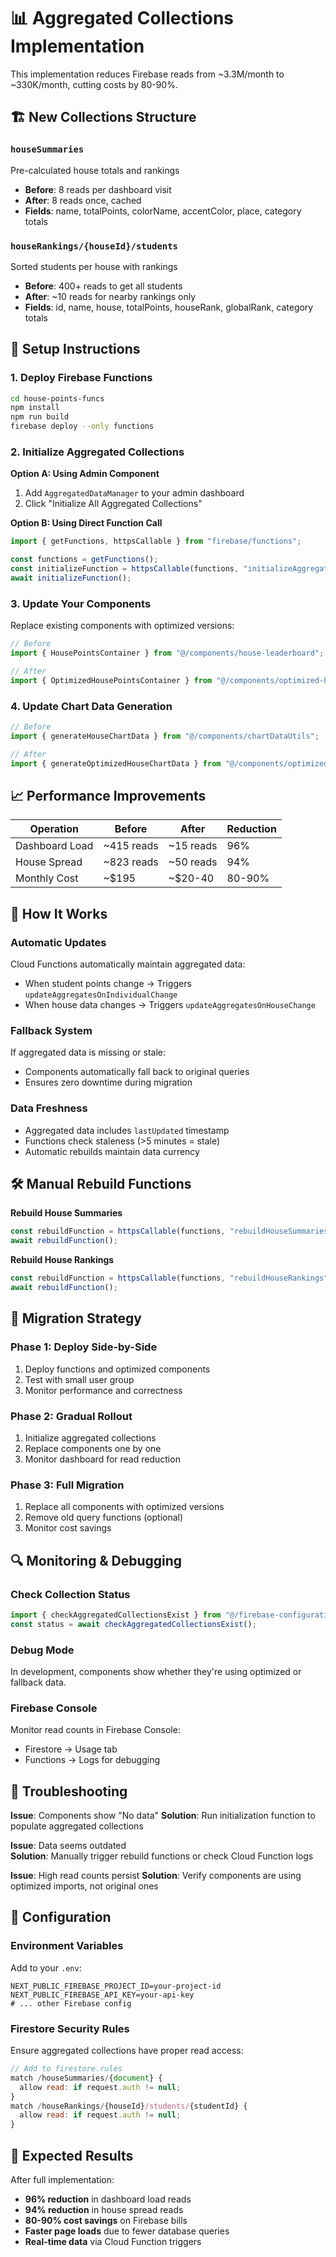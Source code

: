 # 📊 Aggregated Collections Implementation

This implementation reduces Firebase reads from ~3.3M/month to ~330K/month, cutting costs by 80-90%.

## 🏗️ New Collections Structure

### `houseSummaries`
Pre-calculated house totals and rankings
- **Before**: 8 reads per dashboard visit
- **After**: 8 reads once, cached
- **Fields**: name, totalPoints, colorName, accentColor, place, category totals

### `houseRankings/{houseId}/students`  
Sorted students per house with rankings
- **Before**: 400+ reads to get all students
- **After**: ~10 reads for nearby rankings only
- **Fields**: id, name, house, totalPoints, houseRank, globalRank, category totals

## 🚀 Setup Instructions

### 1. Deploy Firebase Functions

```bash
cd house-points-funcs
npm install
npm run build
firebase deploy --only functions
```

### 2. Initialize Aggregated Collections

**Option A: Using Admin Component**
1. Add `AggregatedDataManager` to your admin dashboard
2. Click "Initialize All Aggregated Collections"

**Option B: Using Direct Function Call**
```typescript
import { getFunctions, httpsCallable } from "firebase/functions";

const functions = getFunctions();
const initializeFunction = httpsCallable(functions, "initializeAggregatedCollections");
await initializeFunction();
```

### 3. Update Your Components

Replace existing components with optimized versions:

```typescript
// Before
import { HousePointsContainer } from "@/components/house-leaderboard";

// After  
import { OptimizedHousePointsContainer } from "@/components/optimized-house-leaderboard";
```

### 4. Update Chart Data Generation

```typescript
// Before
import { generateHouseChartData } from "@/components/chartDataUtils";

// After
import { generateOptimizedHouseChartData } from "@/components/optimizedChartDataUtils";
```

## 📈 Performance Improvements

| Operation | Before | After | Reduction |
|-----------|--------|-------|-----------|
| Dashboard Load | ~415 reads | ~15 reads | 96% |
| House Spread | ~823 reads | ~50 reads | 94% |
| Monthly Cost | ~$195 | ~$20-40 | 80-90% |

## 🔄 How It Works

### Automatic Updates
Cloud Functions automatically maintain aggregated data:
- When student points change → Triggers `updateAggregatesOnIndividualChange`
- When house data changes → Triggers `updateAggregatesOnHouseChange`

### Fallback System
If aggregated data is missing or stale:
- Components automatically fall back to original queries
- Ensures zero downtime during migration

### Data Freshness
- Aggregated data includes `lastUpdated` timestamp
- Functions check staleness (>5 minutes = stale)
- Automatic rebuilds maintain data currency

## 🛠️ Manual Rebuild Functions

**Rebuild House Summaries**
```typescript
const rebuildFunction = httpsCallable(functions, "rebuildHouseSummaries");
await rebuildFunction();
```

**Rebuild House Rankings**
```typescript
const rebuildFunction = httpsCallable(functions, "rebuildHouseRankings");
await rebuildFunction();
```

## 🎯 Migration Strategy

### Phase 1: Deploy Side-by-Side
1. Deploy functions and optimized components
2. Test with small user group
3. Monitor performance and correctness

### Phase 2: Gradual Rollout
1. Initialize aggregated collections
2. Replace components one by one
3. Monitor dashboard for read reduction

### Phase 3: Full Migration
1. Replace all components with optimized versions
2. Remove old query functions (optional)
3. Monitor cost savings

## 🔍 Monitoring & Debugging

### Check Collection Status
```typescript
import { checkAggregatedCollectionsExist } from "@/firebase-configuration/optimizedFirebaseDb";
const status = await checkAggregatedCollectionsExist();
```

### Debug Mode
In development, components show whether they're using optimized or fallback data.

### Firebase Console
Monitor read counts in Firebase Console:
- Firestore → Usage tab
- Functions → Logs for debugging

## 🚨 Troubleshooting

**Issue**: Components show "No data"
**Solution**: Run initialization function to populate aggregated collections

**Issue**: Data seems outdated  
**Solution**: Manually trigger rebuild functions or check Cloud Function logs

**Issue**: High read counts persist
**Solution**: Verify components are using optimized imports, not original ones

## 🔧 Configuration

### Environment Variables
Add to your `.env`:
```
NEXT_PUBLIC_FIREBASE_PROJECT_ID=your-project-id
NEXT_PUBLIC_FIREBASE_API_KEY=your-api-key
# ... other Firebase config
```

### Firestore Security Rules
Ensure aggregated collections have proper read access:
```javascript
// Add to firestore.rules
match /houseSummaries/{document} {
  allow read: if request.auth != null;
}
match /houseRankings/{houseId}/students/{studentId} {
  allow read: if request.auth != null;
}
```

## 🎉 Expected Results

After full implementation:
- **96% reduction** in dashboard load reads  
- **94% reduction** in house spread reads
- **80-90% cost savings** on Firebase bills
- **Faster page loads** due to fewer database queries
- **Real-time data** via Cloud Function triggers